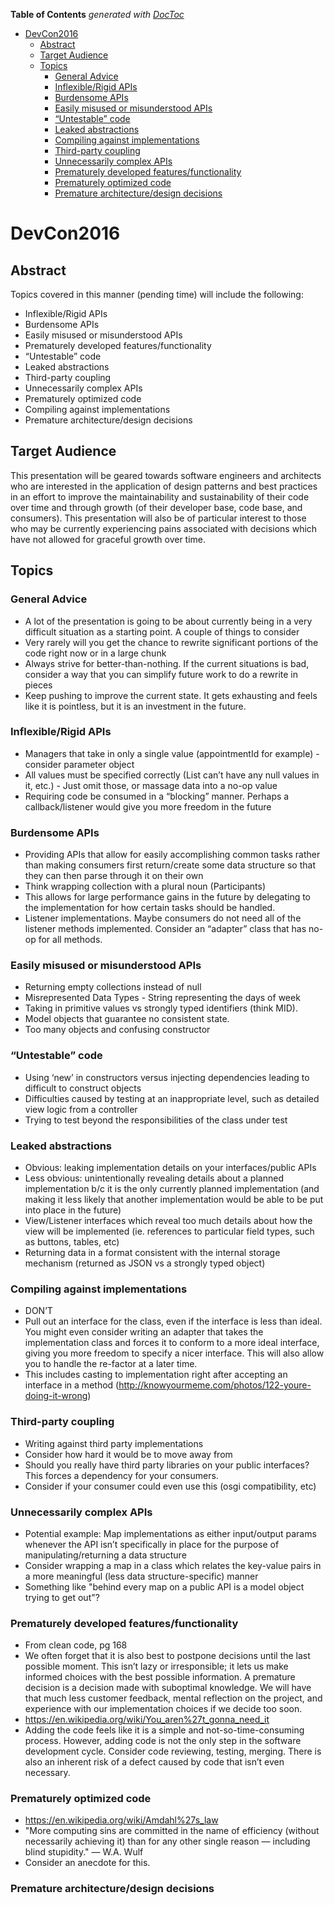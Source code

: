 <!-- START doctoc generated TOC please keep comment here to allow auto update -->
<!-- DON'T EDIT THIS SECTION, INSTEAD RE-RUN doctoc TO UPDATE -->
**Table of Contents**  *generated with [DocToc](https://github.com/thlorenz/doctoc)*

- [DevCon2016](#devcon2016)
  - [Abstract](#abstract)
  - [Target Audience](#target-audience)
  - [Topics](#topics)
    - [General Advice](#general-advice)
    - [Inflexible/Rigid APIs](#inflexiblerigid-apis)
    - [Burdensome APIs](#burdensome-apis)
    - [Easily misused or misunderstood APIs](#easily-misused-or-misunderstood-apis)
    - [“Untestable” code](#%E2%80%9Cuntestable%E2%80%9D-code)
    - [Leaked abstractions](#leaked-abstractions)
    - [Compiling against implementations](#compiling-against-implementations)
    - [Third-party coupling](#third-party-coupling)
    - [Unnecessarily complex APIs](#unnecessarily-complex-apis)
    - [Prematurely developed features/functionality](#prematurely-developed-featuresfunctionality)
    - [Prematurely optimized code](#prematurely-optimized-code)
    - [Premature architecture/design decisions](#premature-architecturedesign-decisions)

<!-- END doctoc generated TOC please keep comment here to allow auto update -->

# DevCon2016
## Abstract
Topics covered in this manner (pending time) will include the following:

* Inflexible/Rigid APIs
* Burdensome APIs
* Easily misused or misunderstood APIs
* Prematurely developed features/functionality
* “Untestable” code
* Leaked abstractions
* Third-party coupling
* Unnecessarily complex APIs
* Prematurely optimized code
* Compiling against implementations
* Premature architecture/design decisions

## Target Audience
This presentation will be geared towards software engineers and architects who are interested in the application of design patterns and best practices in an effort to improve the maintainability and sustainability of their code over time and through growth (of their developer base, code base, and consumers). This presentation will also be of particular interest to those who may be currently experiencing pains associated with decisions which have not allowed for graceful growth over time.

## Topics
### General Advice
* A lot of the presentation is going to be about currently being in a very difficult situation as a starting point.  A couple of things to consider
 * Very rarely will you get the chance to rewrite significant portions of the code right now or in a large chunk
 * Always strive for better-than-nothing.  If the current situations is bad, consider a way that you can simplify future work to do a rewrite in pieces
 * Keep pushing to improve the current state.  It gets exhausting and feels like it is pointless, but it is an investment in the future.

### Inflexible/Rigid APIs
* Managers that take in only a single value (appointmentId for example) - consider parameter object
* All values must be specified correctly (List can’t have any null values in it, etc.) - Just omit those, or massage data into a no-op value
* Requiring code be consumed in a “blocking” manner.  Perhaps a callback/listener would give you more freedom in the future 

### Burdensome APIs
* Providing APIs that allow for easily accomplishing common tasks rather than making consumers first return/create some data structure so that they can then parse through it on their own
 * Think wrapping collection with a plural noun (Participants)
 * This allows for large performance gains in the future by delegating to the implementation for how certain tasks should be handled.
* Listener implementations.  Maybe consumers do not need all of the listener methods implemented.  Consider an “adapter” class that has no-op for all methods.

### Easily misused or misunderstood APIs
* Returning empty collections instead of null
* Misrepresented Data Types - String representing the days of week
* Taking in primitive values vs strongly typed identifiers (think MID).
* Model objects that guarantee no consistent state.
* Too many objects and confusing constructor

### “Untestable” code
* Using ‘new’ in constructors versus injecting dependencies leading to difficult to construct objects
* Difficulties caused by testing at an inappropriate level, such as detailed view logic from a controller
 * Trying to test beyond the responsibilities of the class under test

### Leaked abstractions
* Obvious: leaking implementation details on your interfaces/public APIs
* Less obvious: unintentionally revealing details about a planned implementation b/c it is the only currently planned implementation (and making it less likely that another implementation would be able to be put into place in the future)
 * View/Listener interfaces which reveal too much details about how the view will be implemented (ie. references to particular field types, such as buttons, tables, etc)
* Returning data in a format consistent with the internal storage mechanism (returned as JSON vs a strongly typed object)

### Compiling against implementations
* DON’T
 * Pull out an interface for the class, even if the interface is less than ideal.  You might even consider writing an adapter that takes the implementation class and forces it to conform to a more ideal interface, giving you more freedom to specify a nicer interface.  This will also allow you to handle the re-factor at a later time.
 * This includes casting to implementation right after accepting an interface in a method (http://knowyourmeme.com/photos/122-youre-doing-it-wrong)

### Third-party coupling
* Writing against third party implementations
 * Consider how hard it would be to move away from
 * Should you really have third party libraries on your public interfaces?  This forces a dependency for your consumers.
 * Consider if your consumer could even use this (osgi compatibility, etc)

### Unnecessarily complex APIs
* Potential example: Map implementations as either input/output params whenever the API isn’t specifically in place for the purpose of manipulating/returning a data structure
 * Consider wrapping a map in a class which relates the key-value pairs in a more meaningful (less data structure-specific) manner
 * Something like "behind every map on a public API is a model object trying to get out"?

### Prematurely developed features/functionality
* From clean code, pg 168
 * We often forget that it is also best to postpone decisions until the last possible moment. This isn’t lazy or irresponsible; it lets us make informed choices with the best possible information. A premature decision is a decision made with suboptimal knowledge. We will have that much less customer feedback, mental reflection on the project, and experience with our implementation choices if we decide too soon.
* https://en.wikipedia.org/wiki/You_aren%27t_gonna_need_it
 * Adding the code feels like it is a simple and not-so-time-consuming process.  However, adding code is not the only step in the software development cycle.  Consider code reviewing, testing, merging.  There is also an inherent risk of a defect caused by code that isn’t even necessary.

### Prematurely optimized code
* https://en.wikipedia.org/wiki/Amdahl%27s_law
* "More computing sins are committed in the name of efficiency (without necessarily achieving it) than for any other single reason — including blind stupidity." — W.A. Wulf
* Consider an anecdote for this.

### Premature architecture/design decisions
